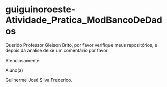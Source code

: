 # guiguinoroeste-Atividade_Pratica_ModBancoDeDados
Querido Professor Gleison Brito, por favor verifique meus repositórios, e depois
da análise deixe um comentário por favor.

Atenciosamente:

Aluno(a)

Guilherme José Silva Frederico.
